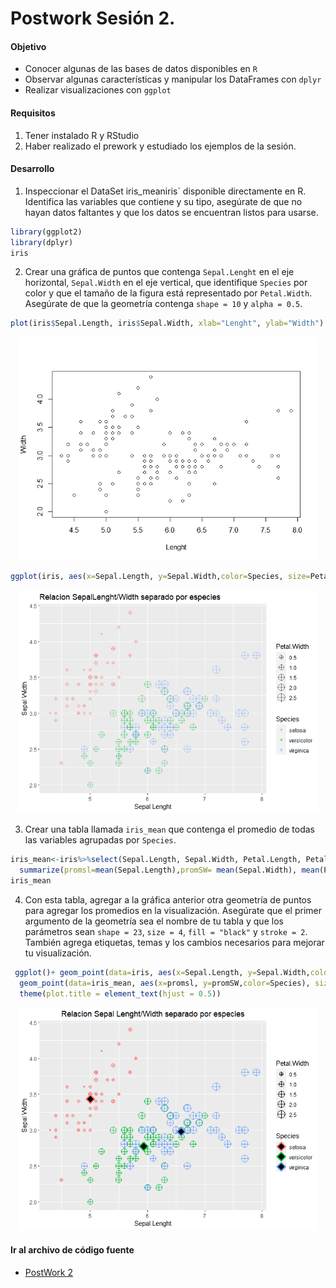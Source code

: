 # Postwork Sesión 2.

#### Objetivo

- Conocer algunas de las bases de datos disponibles en `R`
- Observar algunas características y manipular los DataFrames con `dplyr`
- Realizar visualizaciones con `ggplot`
#### Requisitos

1. Tener instalado R y RStudio
2. Haber realizado el prework y estudiado los ejemplos de la sesión.

#### Desarrollo

1) Inspeccionar el DataSet iris_meaniris` disponible directamente en R. Identifica las variables que contiene y su tipo, asegúrate de que no hayan datos faltantes y 
que los datos se encuentran listos para usarse.
```R 
library(ggplot2)
library(dplyr)
iris
```

2) Crear una gráfica de puntos que contenga `Sepal.Lenght` en el eje horizontal, `Sepal.Width` en el eje vertical, que identifique `Species` por color y que el tamaño de la figura está representado por `Petal.Width`. Asegúrate de que la geometría contenga `shape = 10` y `alpha = 0.5`.

```R 
plot(iris$Sepal.Length, iris$Sepal.Width, xlab="Lenght", ylab="Width") ##comparando el plot de rbase con el ggplot
```

<p align="center">
  <img src="img/pw2img1.png" alt="Graph" width="480" height="357">
</p>

```R 
ggplot(iris, aes(x=Sepal.Length, y=Sepal.Width,color=Species, size=Petal.Width))+geom_point(shape=10, alpha=.5)+xlab("Sepal Lenght") +ggtitle("Relacion SepalLenght/Width separado por especies") + ylab("Sepal Width")
```

<p align="center">
  <img src="img/pw2img2.png" alt="Graph" width="480" height="357">
</p>

3) Crear una tabla llamada `iris_mean` que contenga el promedio de todas las variables agrupadas por `Species`.

```R 
iris_mean<-iris%>%select(Sepal.Length, Sepal.Width, Petal.Length, Petal.Width, Species)%>%group_by(Species)%>%
  summarize(promsl=mean(Sepal.Length),promSW= mean(Sepal.Width), mean(Petal.Width), mean(Petal.Length))
iris_mean
```

4) Con esta tabla, agregar a la gráfica anterior otra geometría de puntos para agregar los promedios en la visualización. Asegúrate que el primer argumento de la geometría sea el nombre de tu tabla y que los parámetros sean `shape = 23`, `size = 4`, `fill = "black"` y `stroke = 2`. También agrega etiquetas, temas y los cambios necesarios para mejorar tu visualización.
```R 
 ggplot()+ geom_point(data=iris, aes(x=Sepal.Length, y=Sepal.Width,color=Species, size=Petal.Width), shape=10)+
  geom_point(data=iris_mean, aes(x=promsl, y=promSW,color=Species), size=4, fill="black", stroke=2, shape=23)+xlab("Sepal Lenght") +ggtitle("Relacion Sepal Lenght/Width separado por especies") + ylab("Sepal Width")+
  theme(plot.title = element_text(hjust = 0.5))
 ```
 
 <p align="center">
  <img src="img/pw2img3.png" alt="Graph" width="480" height="357">
</p>

#### Ir al archivo de código fuente
- [PostWork 2](https://github.com/alsolisc/Postworks/tree/main/src/PostWork2.R)

